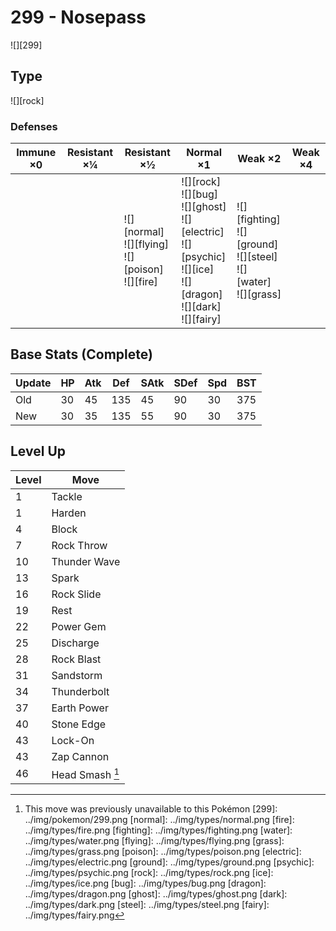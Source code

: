 # 299 - Nosepass
![][299]

## Type

![][rock]

### Defenses

Immune ×0 | Resistant ×¼ | Resistant ×½                                                  | Normal ×1                                                                                                                              | Weak ×2                                                                        | Weak ×4 | 
---       | ---          | ---                                                           | ---                                                                                                                                    | ---                                                                            | ---     | 
          |              | ![][normal]<br> ![][flying]<br> ![][poison]<br> ![][fire]<br> | ![][rock]<br> ![][bug]<br> ![][ghost]<br> ![][electric]<br> ![][psychic]<br> ![][ice]<br> ![][dragon]<br> ![][dark]<br> ![][fairy]<br> | ![][fighting]<br> ![][ground]<br> ![][steel]<br> ![][water]<br> ![][grass]<br> |         | 

## Base Stats (Complete)

Update | HP  | Atk | Def | SAtk | SDef | Spd | BST | 
---    | --- | --- | --- | ---  | ---  | --- | --- | 
Old    | 30  | 45  | 135 | 45   | 90   | 30  | 375 | 
New    | 30  | 35  | 135 | 55   | 90   | 30  | 375 | 

## Level Up

Level | Move            | 
---   | ---             | 
1     | Tackle          | 
1     | Harden          | 
4     | Block           | 
7     | Rock Throw      | 
10    | Thunder Wave    | 
13    | Spark           | 
16    | Rock Slide      | 
19    | Rest            | 
22    | Power Gem       | 
25    | Discharge       | 
28    | Rock Blast      | 
31    | Sandstorm       | 
34    | Thunderbolt     | 
37    | Earth Power     | 
40    | Stone Edge      | 
43    | Lock-On         | 
43    | Zap Cannon      | 
46    | Head Smash [^1] | 

[^1]: This move was previously unavailable to this Pokémon
[299]: ../img/pokemon/299.png
[normal]: ../img/types/normal.png
[fire]: ../img/types/fire.png
[fighting]: ../img/types/fighting.png
[water]: ../img/types/water.png
[flying]: ../img/types/flying.png
[grass]: ../img/types/grass.png
[poison]: ../img/types/poison.png
[electric]: ../img/types/electric.png
[ground]: ../img/types/ground.png
[psychic]: ../img/types/psychic.png
[rock]: ../img/types/rock.png
[ice]: ../img/types/ice.png
[bug]: ../img/types/bug.png
[dragon]: ../img/types/dragon.png
[ghost]: ../img/types/ghost.png
[dark]: ../img/types/dark.png
[steel]: ../img/types/steel.png
[fairy]: ../img/types/fairy.png
